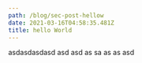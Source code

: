 ```yaml
---
path: /blog/sec-post-hellow
date: 2021-03-16T04:58:35.481Z
title: hello World
---
```

asdasdasdasd asd asd as sa as as asd